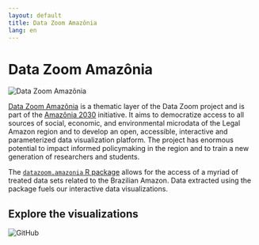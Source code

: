 ```yaml
---
layout: default
title: Data Zoom Amazônia
lang: en
---
```


# Data Zoom Amazônia

<img src="{{ site.baseurl }}/assets/img/hex_dzam.png" alt="Data Zoom Amazônia" class="logo-item">

[Data Zoom Amazônia](https://datazoom.com.br/amazonia/en/) is a thematic layer of the Data Zoom project and is part of the [Amazônia 2030](https://amazonia2030.org.br/o-projeto/) initiative. It aims to democratize access to all sources of social, economic, and environmental microdata of the Legal Amazon region and to develop an open, accessible, interactive and parameterized data visualization platform. The project has enormous potential to impact informed policymaking in the region and to train a new generation of researchers and students.

The [`datazoom.amazonia` R package](https://github.com/datazoompuc/datazoom.amazonia) allows for the access of a myriad of treated data sets related to the Brazilian Amazon. Data extracted using the package fuels our interactive data visualizations.

<div class="logo-container-small" style="position: relative;">
    <h2> Explore the visualizations </h2>
    <img src="{{ site.baseurl }}/assets/img/banner_dzam.png" alt="GitHub" style="max-height: 100px;">
    <a href="https://datazoomamazonia.com.br/eng/" style="position: absolute; top: 0; left: 0; width: 100%; height: 100%; z-index: 1;" target="_blank"></a>
</div>
